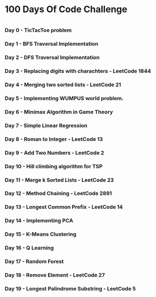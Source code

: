 # 100 Days Of Code Challenge
#
### Day 0 - TicTacToe problem
### Day 1 - BFS Traversal Implementation
### Day 2 - DFS Traversal Implementation
### Day 3 - Replacing digits with charachters - LeetCode 1844
### Day 4 - Merging two sorted lists - LeetCode 21
### Day 5 - Implementing WUMPUS world problem.
### Day 6 - Minimax Algorithm in Game Theory
### Day 7 - Simple Linear Regression
### Day 8 - Roman to Integer - LeetCode 13
### Day 9 - Add Two Numbers - LeetCode 2
### Day 10 - Hill climbing algorithm for TSP
### Day 11 - Merge k Sorted Lists - LeetCode 23
### Day 12 - Method Chaining - LeetCode 2891
### Day 13 - Longest Common Prefix - LeetCode 14
### Day 14 - Implementing PCA
### Day 15 - K-Means Clustering
### Day 16 - Q Learning
### Day 17 - Random Forest
### Day 18 - Remove Element - LeetCode 27
### Day 19 - Longest Palindrome Substring - LeetCode 5

